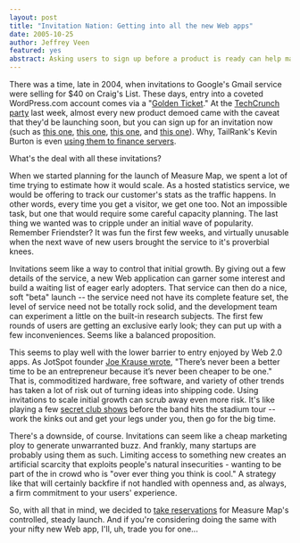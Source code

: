 ```yaml
--- 
layout: post
title: "Invitation Nation: Getting into all the new Web apps"
date: 2005-10-25
author: Jeffrey Veen
featured: yes
abstract: Asking users to sign up before a product is ready can help manage scaling -- or build hype
---
```


There was a time, late in 2004, when invitations to Google's Gmail service were selling for $40 on Craig's List. These days, entry into a coveted WordPress.com account comes via a "<a href="http://www.yugatech.com/blog/?p=287">Golden Ticket</a>." At the <a href="http://www.techcrunch.com/2005/10/22/thank-you-for-coming-to-our-party/">TechCrunch party</a> last week, almost every new product demoed came with the caveat that they'd be launching soon, but you can sign up for an invitation now (such as <a href="http://wink.com/">this one</a>, <a href="http://sphere.com/">this one</a>, <a href="http://synchroedit.com/account.php">this one</a>, and <a href="http://allpeers.com/download.htm">this one</a>). Why, TailRank's Kevin Burton is even <a href="http://www.feedblog.org/2005/10/20_gets_you_a_t.html">using them to finance servers</a>. 

What's the deal with all these invitations?

When we started planning for the launch of Measure Map, we spent a lot of time trying to estimate how it would scale. As a hosted statistics service, we would be offering to track our customer's stats as the traffic happens. In other words, every time you get a visitor, we get one too. Not an impossible task, but one that would require some careful capacity planning. The last thing we wanted was to cripple under an initial wave of popularity. Remember Friendster? It was fun the first few weeks, and virtually unusable when the next wave of new users brought the service to it's proverbial knees.

Invitations seem like a way to control that initial growth. By giving out a few details of the service, a new Web application can garner some interest and build a waiting list of eager early adopters. That service can then do a nice, soft "beta" launch -- the service need not have its complete feature set, the level of service need not be totally rock solid, and the development team can experiment a little on the built-in research subjects. The first few rounds of users are getting an exclusive early look; they can put up with a few inconveniences. Seems like a balanced proposition.

This seems to play well with the lower barrier to entry enjoyed by Web 2.0 apps. As JotSpot founder <a href="http://bnoopy.typepad.com/bnoopy/2005/06/its_a_great_tim.html">Joe Krause wrote</a>, "There&rsquo;s never been a better time to be an entrepreneur because it&rsquo;s never been cheaper to be one." That is, commoditized hardware, free software, and variety of other trends has taken a lot of risk out of turning ideas into shipping code. Using invitations to scale initial growth can scrub away even more risk. It's like playing a few <a href="http://www.chartattack.com/damn/2004/09/1310.cfm">secret club shows</a> before the band hits the stadium tour -- work the kinks out and get your legs under you, then go for the big time.

There's a downside, of course. Invitations can seem like a cheap marketing ploy to generate unwarranted buzz. And frankly, many startups are probably using them as such. Limiting access to something new creates an artificial scarcity that exploits people's natural insecurities - wanting to be part of the in crowd who is "over ever thing you think is cool." A strategy like that will certainly backfire if not handled with openness and, as always, a firm commitment to your users' experience.

So, with all that in mind, we decided to <a href="http://measuremap.com/">take reservations</a> for Measure Map's controlled, steady launch. And if you're considering doing the same with your nifty new Web app, I'll, uh, trade you for one...